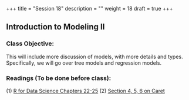 +++
title = "Session 18"
description = ""
weight = 18
draft = true
+++

## Introduction to Modeling II

### Class Objective:

This will include more discussion of models, with more details and types. Specifically, we will go over tree models and regression models.

### Readings (To be done before class):
(1) [R for Data Science Chapters 22-25](http://r4ds.had.co.nz/introduction.html)
(2) [Section 4, 5, 6 on Caret](http://topepo.github.io/caret/pre-processing.html)
